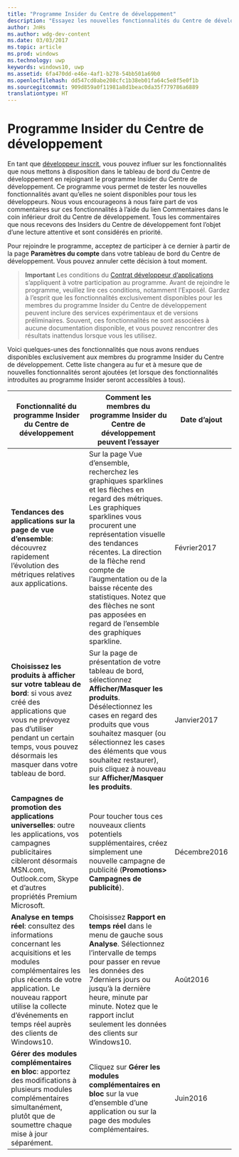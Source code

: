 ```yaml
---
title: "Programme Insider du Centre de développement"
description: "Essayez les nouvelles fonctionnalités du Centre de développement avant qu’elles ne soient disponibles pour tous et faites-nous part de votre avis."
author: JnHs
ms.author: wdg-dev-content
ms.date: 03/03/2017
ms.topic: article
ms.prod: windows
ms.technology: uwp
keywords: windows10, uwp
ms.assetid: 6fa470dd-e46e-4af1-b278-54bb501a69b0
ms.openlocfilehash: dd547cd0abe208cfc1b38eb01fa64c5e8f5e0f1b
ms.sourcegitcommit: 909d859a0f11981a8d1beac0da35f779786a6889
translationtype: HT
---
```

# <a name="dev-center-insider-program"></a>Programme Insider du Centre de développement

En tant que [développeur inscrit](http://go.microsoft.com/fwlink/?LinkID=615100), vous pouvez influer sur les fonctionnalités que nous mettons à disposition dans le tableau de bord du Centre de développement en rejoignant le programme Insider du Centre de développement. Ce programme vous permet de tester les nouvelles fonctionnalités avant qu’elles ne soient disponibles pour tous les développeurs. Nous vous encourageons à nous faire part de vos commentaires sur ces fonctionnalités à l’aide du lien Commentaires dans le coin inférieur droit du Centre de développement. Tous les commentaires que nous recevons des Insiders du Centre de développement font l’objet d’une lecture attentive et sont considérés en priorité.

Pour rejoindre le programme, acceptez de participer à ce dernier à partir de la page **Paramètres du compte** dans votre tableau de bord du Centre de développement. Vous pouvez annuler cette décision à tout moment.

> **Important** Les conditions du [Contrat développeur d’applications](https://msdn.microsoft.com/windows/apps/hh694058.aspx) s’appliquent à votre participation au programme. Avant de rejoindre le programme, veuillez lire ces conditions, notamment l’ExposéI. Gardez à l’esprit que les fonctionnalités exclusivement disponibles pour les membres du programme Insider du Centre de développement peuvent inclure des services expérimentaux et de versions préliminaires. Souvent, ces fonctionnalités ne sont associées à aucune documentation disponible, et vous pouvez rencontrer des résultats inattendus lorsque vous les utilisez. 

Voici quelques-unes des fonctionnalités que nous avons rendues disponibles exclusivement aux membres du programme Insider du Centre de développement. Cette liste changera au fur et à mesure que de nouvelles fonctionnalités seront ajoutées (et lorsque des fonctionnalités introduites au programme Insider seront accessibles à tous).

| Fonctionnalité du programme Insider du Centre de développement   | Comment les membres du programme Insider du Centre de développement peuvent l’essayer | Date d’ajout |
|--------------------------------------|------------------------------------|------------|
|**Tendances des applications sur la page de vue d’ensemble**: découvrez rapidement l’évolution des métriques relatives aux applications. | Sur la page Vue d’ensemble, recherchez les graphiques sparklines et les flèches en regard des métriques. Les graphiques sparklines vous procurent une représentation visuelle des tendances récentes. La direction de la flèche rend compte de l’augmentation ou de la baisse récente des statistiques. Notez que des flèches ne sont pas apposées en regard de l’ensemble des graphiques sparkline. |Février2017|
|**Choisissez les produits à afficher sur votre tableau de bord**: si vous avez créé des applications que vous ne prévoyez pas d’utiliser pendant un certain temps, vous pouvez désormais les masquer dans votre tableau de bord. | Sur la page de présentation de votre tableau de bord, sélectionnez **Afficher/Masquer les produits**. Désélectionnez les cases en regard des produits que vous souhaitez masquer (ou sélectionnez les cases des éléments que vous souhaitez restaurer), puis cliquez à nouveau sur **Afficher/Masquer les produits**. |Janvier2017| 
|**Campagnes de promotion des applications universelles**: outre les applications, vos campagnes publicitaires cibleront désormais MSN.com, Outlook.com, Skype et d’autres propriétés Premium Microsoft. | Pour toucher tous ces nouveaux clients potentiels supplémentaires, créez simplement une nouvelle campagne de publicité (**Promotions> Campagnes de publicité**). |Décembre2016|
|**Analyse en temps réel**: consultez des informations concernant les acquisitions et les modules complémentaires les plus récents de votre application. Le nouveau rapport utilise la collecte d’événements en temps réel auprès des clients de Windows10. | Choisissez **Rapport en temps réel** dans le menu de gauche sous **Analyse**. Sélectionnez l’intervalle de temps pour passer en revue les données des 7derniers jours ou jusqu’à la dernière heure, minute par minute. Notez que le rapport inclut seulement les données des clients sur Windows10.  |Août2016|
|**Gérer des modules complémentaires en bloc**: apportez des modifications à plusieurs modules complémentaires simultanément, plutôt que de soumettre chaque mise à jour séparément. | Cliquez sur **Gérer les modules complémentaires en bloc** sur la vue d’ensemble d’une application ou sur la page des modules complémentaires. |Juin2016|




